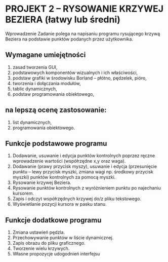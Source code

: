 # PROJEKT 2 – RYSOWANIE KRZYWEJ BEZIERA (łatwy lub średni)
Wprowadzenie Zadanie polega na napisaniu programu rysującego krzywą Beziera na podstawie punktów podanych przez użytkownika.

## Wymagane umiejętności
1. zasad tworzenia GUI,
1. podstawowych komponentów wizualnych i ich właściwości,
1. podstaw grafiki w środowisku Borland – płótno, pędzelek, pióro,
1. tworzenia i dołączania modułów,
1. tablic dynamicznych,
1. podstaw programowania obiektowego,

## na lepszą ocenę zastosowanie:
1. list dynamicznych,
1. programowania obiektowego.

## Funkcje podstawowe programu
1. Dodawanie, usuwanie i edycja punktów kontrolnych poprzez ręczne wprowadzenie wartości (współrzędne x,y oraz waga). 
1. Dodawanie (prawy przycisk myszy), usuwanie i edycja (przesunięcie punktu – lewy przycisk myszki, zmiana wagi np. środkowy przycisk myszki) punktów kontrolnych za pomocą myszki.
1. Rysowanie krzywej Beziera.
1. Rysowanie punktów kontrolnych z wyróżnieniem punktu po najechaniu kursorem.
1. Zapis i odczyt współrzędnych krzywej do/z pliku tekstowego.
1. Wyświetlanie pozycji kursora w pasku stanu.

## Funkcje dodatkowe programu
1. Zmiana ustawień pędzla.
1. Przechowywanie punktów w liście dynamicznej.
1. Zapis obrazu do pliku graficznego.
1. Tworzenie wielu krzywych.
1. Własne propozycje udogodnień interfejsu
